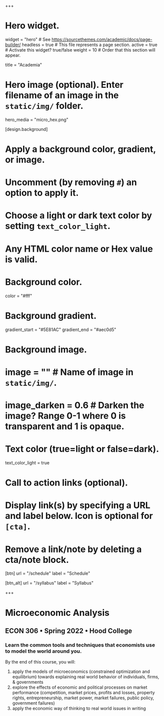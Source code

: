 +++
# Hero widget.
widget = "hero"  # See https://sourcethemes.com/academic/docs/page-builder/
headless = true  # This file represents a page section.
active = true  # Activate this widget? true/false
weight = 10  # Order that this section will appear.

title = "Academia"

# Hero image (optional). Enter filename of an image in the `static/img/` folder.
hero_media = "micro_hex.png"

[design.background]
  # Apply a background color, gradient, or image.
  #   Uncomment (by removing `#`) an option to apply it.
  #   Choose a light or dark text color by setting `text_color_light`.
  #   Any HTML color name or Hex value is valid.

  # Background color.
  color = "#fff"
  
  # Background gradient.
   gradient_start = "#5E81AC"
   gradient_end = "#aec0d5"
  
  # Background image.
  # image = ""  # Name of image in `static/img/`.
  # image_darken = 0.6  # Darken the image? Range 0-1 where 0 is transparent and 1 is opaque.

  # Text color (true=light or false=dark).
  text_color_light = true

# Call to action links (optional).
#   Display link(s) by specifying a URL and label below. Icon is optional for `[cta]`.
#   Remove a link/note by deleting a cta/note block.
[btn]
  url = "/schedule"
  label = "Schedule"
  
[btn_alt]
  url = "/syllabus"
  label = "Syllabus"

+++

# Microeconomic Analysis

## ECON 306 • Spring 2022 • Hood College

### Learn the common tools and techniques that economists use to model the world around you.

By the end of this course, you will:

1. apply the models of microeconomics (constrained optimization and equilibrium) towards explaining real world behavior of individuals, firms, & governments
2. explore the effects of economic and political processes on market performance (competition, market prices, profits and losses, property rights, entrepreneurship, market power, market failures, public policy, government failures)
3. apply the economic way of thinking to real world issues in writing